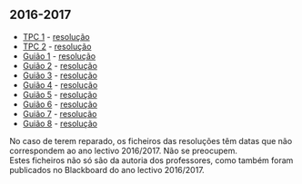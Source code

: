 ## 2016-2017
* [TPC 1](Guião-I(1).pdf) - [resolução]()
* [TPC 2]() - [resolução]()
* [Guião 1]() - [resolução]()
* [Guião 2]() - [resolução]()
* [Guião 3]() - [resolução]()
* [Guião 4]() - [resolução]()
* [Guião 5]() - [resolução]()
* [Guião 6]() - [resolução]()
* [Guião 7]() - [resolução]()
* [Guião 8]() - [resolução]()

No caso de terem reparado, os ficheiros das resoluções têm datas que não correspondem ao ano lectivo 2016/2017. Não se preocupem.
<br>Estes ficheiros não só são da autoria dos professores, como também foram publicados no Blackboard do ano lectivo 2016/2017.
